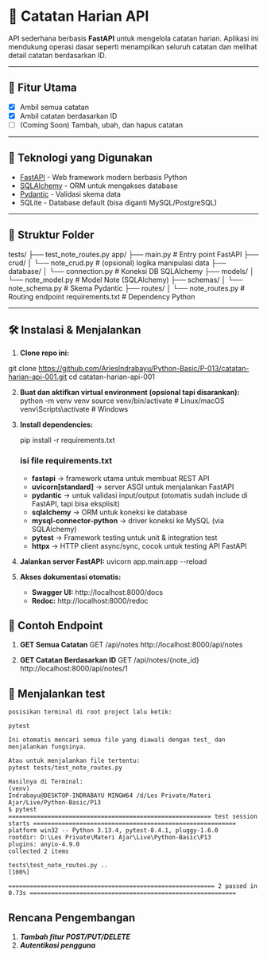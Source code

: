 # 📝 Catatan Harian API

API sederhana berbasis **FastAPI** untuk mengelola catatan harian. Aplikasi ini mendukung operasi dasar seperti menampilkan seluruh catatan dan melihat detail catatan berdasarkan ID.

---

## 🚀 Fitur Utama

- [x] Ambil semua catatan
- [x] Ambil catatan berdasarkan ID
- [ ] (Coming Soon) Tambah, ubah, dan hapus catatan

---

## 🧠 Teknologi yang Digunakan

- [FastAPI](https://fastapi.tiangolo.com/) - Web framework modern berbasis Python
- [SQLAlchemy](https://www.sqlalchemy.org/) - ORM untuk mengakses database
- [Pydantic](https://pydantic-docs.helpmanual.io/) - Validasi skema data
- SQLite - Database default (bisa diganti MySQL/PostgreSQL)

---

## 📁 Struktur Folder

tests/
├── test_note_routes.py
app/
├── main.py # Entry point FastAPI
├── crud/
│ └── note_crud.py # (opsional) logika manipulasi data
├── database/
│ └── connection.py # Koneksi DB SQLAlchemy
├── models/
│ └── note_model.py # Model Note (SQLAlchemy)
├── schemas/
│ └── note_schema.py # Skema Pydantic
├── routes/
│ └── note_routes.py # Routing endpoint
requirements.txt # Dependency Python

---

## 🛠️ Instalasi & Menjalankan

1. **Clone repo ini:**

git clone https://github.com/AriesIndrabayu/Python-Basic/P-013/catatan-harian-api-001.git
cd catatan-harian-api-001

2. **Buat dan aktifkan virtual environment (opsional tapi disarankan):**
   python -m venv venv
   source venv/bin/activate # Linux/macOS
   venv\Scripts\activate # Windows

3. **Install dependencies:**

   pip install -r requirements.txt

   ### isi file requirements.txt

   - **fastapi** → framework utama untuk membuat REST API
   - **uvicorn[standard]** → server ASGI untuk menjalankan FastAPI
   - **pydantic** → untuk validasi input/output (otomatis sudah include di FastAPI, tapi bisa eksplisit)
   - **sqlalchemy** → ORM untuk koneksi ke database
   - **mysql-connector-python** → driver koneksi ke MySQL (via SQLAlchemy)
   - **pytest** → Framework testing untuk unit & integration test
   - **httpx** → HTTP client async/sync, cocok untuk testing API FastAPI

4. **Jalankan server FastAPI:**
   uvicorn app.main:app --reload

5. **Akses dokumentasi otomatis:**
   - **Swagger UI:** http://localhost:8000/docs
   - **Redoc:** http://localhost:8000/redoc

## 📌 Contoh Endpoint

1. **GET Semua Catatan**
   GET /api/notes
   http://localhost:8000/api/notes

2. **GET Catatan Berdasarkan ID**
   GET /api/notes/{note_id}
   http://localhost:8000/api/notes/1

## 📌 Menjalankan test

    posisikan terminal di root project lalu ketik:

    pytest

    Ini otomatis mencari semua file yang diawali dengan test_ dan menjalankan fungsinya.

    Atau untuk menjalankan file tertentu:
    pytest tests/test_note_routes.py

    Hasilnya di Terminal:
    (venv)
    Indrabayu@DESKTOP-INDRABAYU MINGW64 /d/Les Private/Materi Ajar/Live/Python-Basic/P13
    $ pytest
    ========================================================= test session starts =========================================================
    platform win32 -- Python 3.13.4, pytest-8.4.1, pluggy-1.6.0
    rootdir: D:\Les Private\Materi Ajar\Live\Python-Basic\P13
    plugins: anyio-4.9.0
    collected 2 items

    tests\test_note_routes.py ..                                                                                                     [100%]

    ========================================================== 2 passed in 0.73s ==========================================================

## Rencana Pengembangan

1.  **_Tambah fitur POST/PUT/DELETE_**
2.  **_Autentikasi pengguna_**

